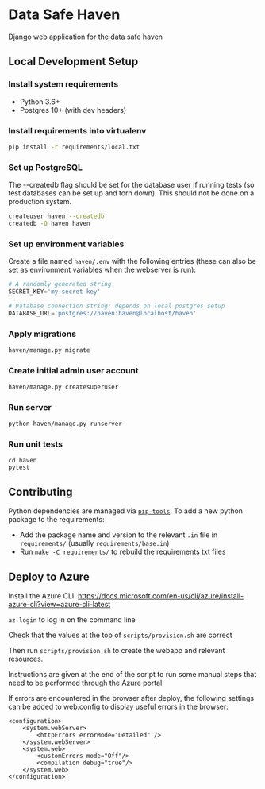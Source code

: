 # Data Safe Haven
Django web application for the data safe haven


## Local Development Setup

### Install system requirements

* Python 3.6+
* Postgres 10+ (with dev headers)

### Install requirements into virtualenv

```bash
pip install -r requirements/local.txt
```

### Set up PostgreSQL

The --createdb flag should be set for the database user if running tests (so test databases can be set up and torn down). This should not be done on a production system.

```bash
createuser haven --createdb
createdb -O haven haven
```

### Set up environment variables

Create a file named `haven/.env` with the following entries (these can also be set as environment variables
when the webserver is run):

```python
# A randomly generated string
SECRET_KEY='my-secret-key'

# Database connection string: depends on local postgres setup
DATABASE_URL='postgres://haven:haven@localhost/haven'
```

### Apply migrations

```bash
haven/manage.py migrate
```

### Create initial admin user account

```bash
haven/manage.py createsuperuser
```

### Run server

```bash
python haven/manage.py runserver
```

### Run unit tests

```
cd haven
pytest
```

## Contributing

Python dependencies are managed via [`pip-tools`](https://pypi.org/project/pip-tools/). To add a new python package to the requirements:

* Add the package name and version to the relevant `.in` file in `requirements/` (usually `requirements/base.in`)
* Run `make -C requirements/` to rebuild the requirements txt files



## Deploy to Azure

Install the Azure CLI: https://docs.microsoft.com/en-us/cli/azure/install-azure-cli?view=azure-cli-latest

`az login` to log in on the command line

Check that the values at the top of `scripts/provision.sh` are correct

Then run `scripts/provision.sh` to create the webapp and relevant resources.

Instructions are given at the end of the script to run some manual steps that need to be performed through the Azure portal.

If errors are encountered in the browser after deploy, the following settings can be added to web.config to display useful errors in the browser:
```
<configuration>
    <system.webServer>
        <httpErrors errorMode="Detailed" />
    </system.webServer>
    <system.web>
        <customErrors mode="Off"/>
        <compilation debug="true"/>
    </system.web>
</configuration>
```
